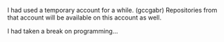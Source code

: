 I had used a temporary account for a while. (gccgabr)
Repositories from that account will be available on this account as well.

I had taken a break on programming...
